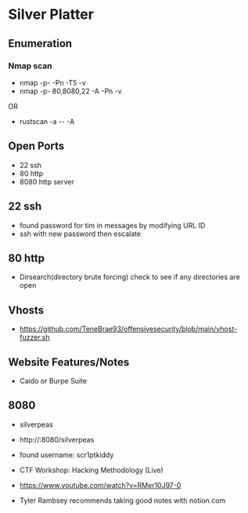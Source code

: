 # Silver Platter



## Enumeration
### Nmap scan
- nmap -p- <IP> -Pn -T5 -v
- nmap -p- 80,8080,22 -A <IP> -Pn -v

OR
- rustscan -a <IP> -- -A

## Open Ports
- 22 ssh
- 80 http
- 8080 http server

## 22 ssh
- found password for tim in messages by modifying URL ID
- ssh with new password then escalate 

## 80 http
- Dirsearch(directory brute forcing) check to see if any directories are open 

## Vhosts
- https://github.com/TeneBrae93/offensivesecurity/blob/main/vhost-fuzzer.sh

## Website Features/Notes
- Caido or Burpe Suite

## 8080
- silverpeas
- http://<IP>:8080/silverpeas
- found username: scr1ptkiddy 


- CTF Workshop: Hacking Methodology (Live)
- https://www.youtube.com/watch?v=RMer10J97-0

- Tyler Rambsey recommends taking good notes with notion.com
